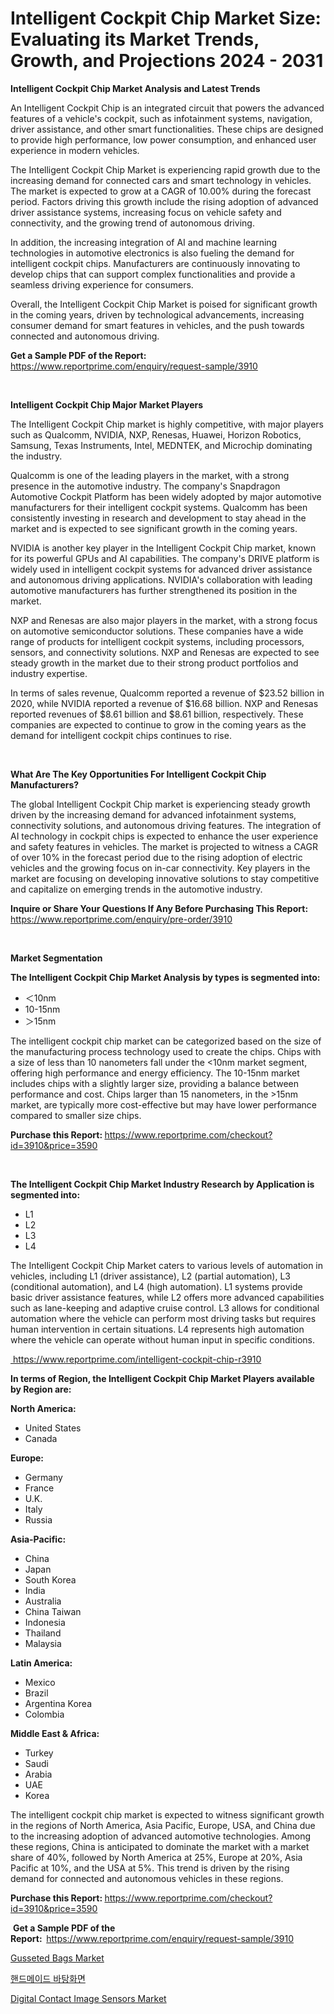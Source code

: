 <p><h1>Intelligent Cockpit Chip Market Size: Evaluating its Market Trends, Growth, and Projections 2024 - 2031</h1></p><p><strong>Intelligent Cockpit Chip Market Analysis and Latest Trends</strong></p>
<p><p>An Intelligent Cockpit Chip is an integrated circuit that powers the advanced features of a vehicle's cockpit, such as infotainment systems, navigation, driver assistance, and other smart functionalities. These chips are designed to provide high performance, low power consumption, and enhanced user experience in modern vehicles.</p><p>The Intelligent Cockpit Chip Market is experiencing rapid growth due to the increasing demand for connected cars and smart technology in vehicles. The market is expected to grow at a CAGR of 10.00% during the forecast period. Factors driving this growth include the rising adoption of advanced driver assistance systems, increasing focus on vehicle safety and connectivity, and the growing trend of autonomous driving.</p><p>In addition, the increasing integration of AI and machine learning technologies in automotive electronics is also fueling the demand for intelligent cockpit chips. Manufacturers are continuously innovating to develop chips that can support complex functionalities and provide a seamless driving experience for consumers.</p><p>Overall, the Intelligent Cockpit Chip Market is poised for significant growth in the coming years, driven by technological advancements, increasing consumer demand for smart features in vehicles, and the push towards connected and autonomous driving.</p></p>
<p><strong>Get a Sample PDF of the Report:&nbsp;</strong> <a href="https://www.reportprime.com/enquiry/request-sample/3910">https://www.reportprime.com/enquiry/request-sample/3910</a></p>
<p>&nbsp;</p>
<p><strong>Intelligent Cockpit Chip Major Market Players</strong></p>
<p><p>The Intelligent Cockpit Chip market is highly competitive, with major players such as Qualcomm, NVIDIA, NXP, Renesas, Huawei, Horizon Robotics, Samsung, Texas Instruments, Intel, MEDNTEK, and Microchip dominating the industry. </p><p>Qualcomm is one of the leading players in the market, with a strong presence in the automotive industry. The company's Snapdragon Automotive Cockpit Platform has been widely adopted by major automotive manufacturers for their intelligent cockpit systems. Qualcomm has been consistently investing in research and development to stay ahead in the market and is expected to see significant growth in the coming years.</p><p>NVIDIA is another key player in the Intelligent Cockpit Chip market, known for its powerful GPUs and AI capabilities. The company's DRIVE platform is widely used in intelligent cockpit systems for advanced driver assistance and autonomous driving applications. NVIDIA's collaboration with leading automotive manufacturers has further strengthened its position in the market.</p><p>NXP and Renesas are also major players in the market, with a strong focus on automotive semiconductor solutions. These companies have a wide range of products for intelligent cockpit systems, including processors, sensors, and connectivity solutions. NXP and Renesas are expected to see steady growth in the market due to their strong product portfolios and industry expertise.</p><p>In terms of sales revenue, Qualcomm reported a revenue of $23.52 billion in 2020, while NVIDIA reported a revenue of $16.68 billion. NXP and Renesas reported revenues of $8.61 billion and $8.61 billion, respectively. These companies are expected to continue to grow in the coming years as the demand for intelligent cockpit chips continues to rise.</p></p>
<p>&nbsp;</p>
<p><strong>What Are The Key Opportunities For Intelligent Cockpit Chip Manufacturers?</strong></p>
<p><p>The global Intelligent Cockpit Chip market is experiencing steady growth driven by the increasing demand for advanced infotainment systems, connectivity solutions, and autonomous driving features. The integration of AI technology in cockpit chips is expected to enhance the user experience and safety features in vehicles. The market is projected to witness a CAGR of over 10% in the forecast period due to the rising adoption of electric vehicles and the growing focus on in-car connectivity. Key players in the market are focusing on developing innovative solutions to stay competitive and capitalize on emerging trends in the automotive industry.</p></p>
<p><strong>Inquire or Share Your Questions If Any Before Purchasing This Report:</strong> <a href="https://www.reportprime.com/enquiry/pre-order/3910">https://www.reportprime.com/enquiry/pre-order/3910</a></p>
<p>&nbsp;</p>
<p><strong>Market Segmentation</strong></p>
<p><strong>The Intelligent Cockpit Chip Market Analysis by types is segmented into:</strong></p>
<p><ul><li>＜10nm</li><li>10-15nm</li><li>＞15nm</li></ul></p>
<p><p>The intelligent cockpit chip market can be categorized based on the size of the manufacturing process technology used to create the chips. Chips with a size of less than 10 nanometers fall under the <10nm market segment, offering high performance and energy efficiency. The 10-15nm market includes chips with a slightly larger size, providing a balance between performance and cost. Chips larger than 15 nanometers, in the >15nm market, are typically more cost-effective but may have lower performance compared to smaller size chips.</p></p>
<p><strong>Purchase this Report:&nbsp;</strong><a href="https://www.reportprime.com/checkout?id=3910&price=3590">https://www.reportprime.com/checkout?id=3910&price=3590</a></p>
<p>&nbsp;</p>
<p><strong>The Intelligent Cockpit Chip Market Industry Research by Application is segmented into:</strong></p>
<p><ul><li>L1</li><li>L2</li><li>L3</li><li>L4</li></ul></p>
<p><p>The Intelligent Cockpit Chip Market caters to various levels of automation in vehicles, including L1 (driver assistance), L2 (partial automation), L3 (conditional automation), and L4 (high automation). L1 systems provide basic driver assistance features, while L2 offers more advanced capabilities such as lane-keeping and adaptive cruise control. L3 allows for conditional automation where the vehicle can perform most driving tasks but requires human intervention in certain situations. L4 represents high automation where the vehicle can operate without human input in specific conditions.</p></p>
<p><a href="https://www.reportprime.com/intelligent-cockpit-chip-r3910">&nbsp;https://www.reportprime.com/intelligent-cockpit-chip-r3910</a></p>
<p><strong>In terms of Region, the Intelligent Cockpit Chip Market Players available by Region are:</strong></p>
<p>
    <p> <strong> North America: </strong>
        <ul>
            <li>United States</li>
            <li>Canada</li>
        </ul>
        </p> 
    <p> <strong> Europe: </strong>
        <ul>
            <li>Germany</li>
            <li>France</li>
            <li>U.K.</li>
            <li>Italy</li>
            <li>Russia</li>
        </ul>
        </p> 
    <p> <strong> Asia-Pacific: </strong>
        <ul>
            <li>China</li>
            <li>Japan</li>
            <li>South Korea</li>
            <li>India</li>
            <li>Australia</li>
            <li>China Taiwan</li>
            <li>Indonesia</li>
            <li>Thailand</li>
            <li>Malaysia</li>
        </ul>
        </p> 
    <p> <strong> Latin America: </strong>
        <ul>
            <li>Mexico</li>
            <li>Brazil</li>
            <li>Argentina Korea</li>
            <li>Colombia</li>
        </ul>
        </p> 
    <p> <strong> Middle East & Africa: </strong>
        <ul>
            <li>Turkey</li>
            <li>Saudi</li>
            <li>Arabia</li>
            <li>UAE</li>
            <li>Korea</li>
        </ul>
    </p>
    </p>
<p><p>The intelligent cockpit chip market is expected to witness significant growth in the regions of North America, Asia Pacific, Europe, USA, and China due to the increasing adoption of advanced automotive technologies. Among these regions, China is anticipated to dominate the market with a market share of 40%, followed by North America at 25%, Europe at 20%, Asia Pacific at 10%, and the USA at 5%. This trend is driven by the rising demand for connected and autonomous vehicles in these regions.</p></p>
<p><strong>Purchase this Report: </strong><a href="https://www.reportprime.com/checkout?id=3910&price=3590">https://www.reportprime.com/checkout?id=3910&price=3590</a></p>
<p>&nbsp;<strong>Get a Sample PDF of the Report:&nbsp;&nbsp;</strong><a href="https://www.reportprime.com/enquiry/request-sample/3910">https://www.reportprime.com/enquiry/request-sample/3910</a></p>
<p><strong></strong></p>
<p><p><a href="https://issuu.com/reportprime-2/docs/gusseted-bags-market-size-2030.pptx">Gusseted Bags Market</a></p><p><a href="https://medium.com/@seanturner6262/%EC%88%98%EA%B3%B5%EC%98%88-%EB%B2%BD%EC%A7%80-%EC%8B%9C%EC%9E%A5%EC%9D%80-%EC%8B%9C%EC%9E%A5-%EC%A0%90%EC%9C%A0%EC%9C%A8-%ED%81%AC%EA%B8%B0-%EB%B0%8F-2031%EB%85%84%EA%B9%8C%EC%A7%80%EC%9D%98-%EC%98%88%EC%83%81-%EC%98%88%EC%B8%A1%EC%97%90-%EC%B4%88%EC%A0%90%EC%9D%84-%EB%A7%9E%EC%B6%A5%EB%8B%88%EB%8B%A4-6c0b6c427ad5">핸드메이드 바탕화면</a></p><p><a href="https://github.com/LibbySpencer2018/Market-Research-Report-List-1/blob/main/digital-contact-image-sensors-market.md">Digital Contact Image Sensors Market</a></p></p>